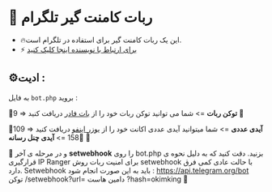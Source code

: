 # 🤖 ربات کامنت گیر تلگرام
- 🔥این یک ربات کامنت گیر برای استفاده در تلگرام است.
- ⚡️ [برای ارتباط با نویسنده اینجا کلیک کنید](https://t.me/ixAmirCom)

## ⚙️ادیت :

به فایل ` bot.php ` بروید :

 📌9 => **توکن ربات** => شما می توانید توکن ربات خود را از [بات فادر](https://t.me/botfather) دریافت کنید 🤖

 📌109 =>  **آیدی عددی** => شما میتوانید آیدی عددی اکانت خود را از [یوزر اینفو](https://t.me/userinfoBot) دریافت کنید🤖
 📌158 =>  **آیدی چنل رسانه** 

 📌 و در مرحله ی آخر **setwebhook** را روی bot.php بزنید. دقت کنید که به دلیل نحوه ی قرارگیری IP Ranger برای امنیت ربات روش setwebhook با حالت عادی کمی فرق دارد. Setwebhook باید به این صورت انجام شود :
https://api.telegram.org/bot توکن /setwebhook?url= دامین هاست ?hash=okimking 🔗
